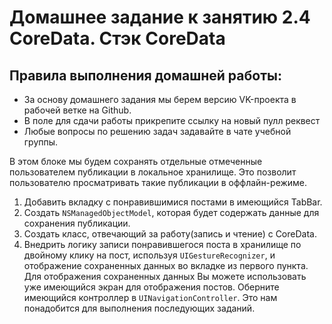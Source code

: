# Домашнее задание к занятию 2.4 CoreData. Стэк CoreData

## Правила выполнения домашней работы:
* За основу домашнего задания мы берем версию VK-проекта в рабочей ветке на Github. 
* В поле для сдачи работы прикрепите ссылку на новый пулл реквест
* Любые вопросы по решению задач задавайте в чате учебной группы.

В этом блоке мы будем сохранять отдельные отмеченные пользователем публикации в локальное хранилище. 
Это позволит пользователю просматривать такие публикации в оффлайн-режиме.

 1. Добавить вкладку с понравившимися постами в имеющийся TabBar.
 2. Создать `NSManagedObjectModel`, которая будет содержать данные для сохранения публикации.
 3. Создать класс, отвечающий за работу(запись и чтение) с CoreData.
 4. Внедрить логику записи понравившегося поста в хранилище по двойному клику на пост, используя `UIGestureRecognizer`, 
 и отображение сохраненных данных во вкладке из первого пункта. 
Для отображения сохраненных данных Вы можете использовать уже имеющийся экран для отображения постов. Оберните имеющийся контроллер в `UINavigationController`. 
 Это нам понадобится для выполнения последующих заданий.
